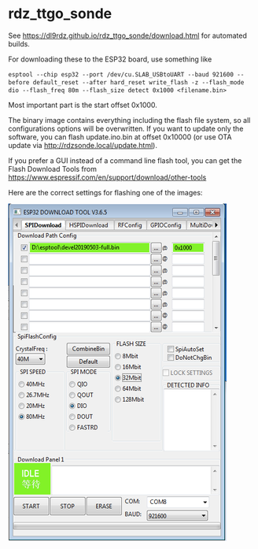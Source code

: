 # rdz_ttgo_sonde

See <https://dl9rdz.github.io/rdz_ttgo_sonde/download.html> for automated builds.

For downloading these to the ESP32 board, use something like

```
esptool --chip esp32 --port /dev/cu.SLAB_USBtoUART --baud 921600 --before default_reset --after hard_reset write_flash -z --flash_mode dio --flash_freq 80m --flash_size detect 0x1000 <filename.bin>
```

Most important part is the start offset 0x1000.

The binary image contains everything including the flash file system, so all configurations options will be overwritten. If you want to update only the software, you can flash update.ino.bin at offset 0x10000 (or use OTA update via
http://rdzsonde.local/update.html).

If you prefer a GUI instead of a command line flash tool, you can get the Flash Download Tools from
<https://www.espressif.com/en/support/download/other-tools>

Here are the correct settings for flashing one of the images:

![Flash Tool Screenshot](flashtool.png "Configuration for Windows Flash Tool")
